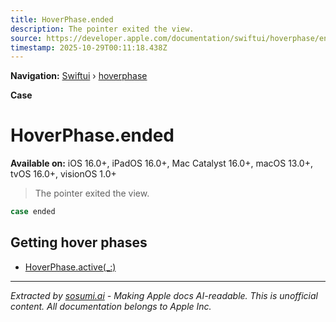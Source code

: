 ```yaml
---
title: HoverPhase.ended
description: The pointer exited the view.
source: https://developer.apple.com/documentation/swiftui/hoverphase/ended
timestamp: 2025-10-29T00:11:18.438Z
---
```


**Navigation:** [Swiftui](/documentation/swiftui) › [hoverphase](/documentation/swiftui/hoverphase)

**Case**

# HoverPhase.ended

**Available on:** iOS 16.0+, iPadOS 16.0+, Mac Catalyst 16.0+, macOS 13.0+, tvOS 16.0+, visionOS 1.0+

> The pointer exited the view.

```swift
case ended
```

## Getting hover phases

- [HoverPhase.active(_:)](/documentation/swiftui/hoverphase/active(_:))

---

*Extracted by [sosumi.ai](https://sosumi.ai) - Making Apple docs AI-readable.*
*This is unofficial content. All documentation belongs to Apple Inc.*
